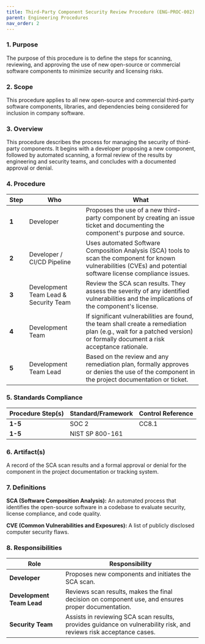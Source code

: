 ```yaml
---
title: Third-Party Component Security Review Procedure (ENG-PROC-002)
parent: Engineering Procedures
nav_order: 2
---
```

### 1. Purpose

The purpose of this procedure is to define the steps for scanning, reviewing, and approving the use of new open-source or commercial software components to minimize security and licensing risks.

### 2. Scope

This procedure applies to all new open-source and commercial third-party software components, libraries, and dependencies being considered for inclusion in company software.

### 3. Overview

This procedure describes the process for managing the security of third-party components. It begins with a developer proposing a new component, followed by automated scanning, a formal review of the results by engineering and security teams, and concludes with a documented approval or denial.

### 4. Procedure

| **Step** | **Who**                      | **What**                                                                                                                                                           |
| -------- | ---------------------------- | ------------------------------------------------------------------------------------------------------------------------------------------------------------------ |
| **1**    | Developer                    | Proposes the use of a new third-party component by creating an issue ticket and documenting the component's purpose and source.                                      |
| **2**    | Developer / CI/CD Pipeline   | Uses automated Software Composition Analysis (SCA) tools to scan the component for known vulnerabilities (CVEs) and potential software license compliance issues.      |
| **3**    | Development Team Lead & Security Team | Review the SCA scan results. They assess the severity of any identified vulnerabilities and the implications of the component's license.                     |
| **4**    | Development Team             | If significant vulnerabilities are found, the team shall create a remediation plan (e.g., wait for a patched version) or formally document a risk acceptance rationale. |
| **5**    | Development Team Lead        | Based on the review and any remediation plan, formally approves or denies the use of the component in the project documentation or ticket.                           |

### 5. Standards Compliance

| **Procedure Step(s)** | **Standard/Framework**     | **Control Reference** |
| --------------------- | -------------------------- | --------------------- |
| **1-5**               | SOC 2                      | CC8.1                 |
| **1-5**               | NIST SP 800-161            |                       |

### 6. Artifact(s)

A record of the SCA scan results and a formal approval or denial for the component in the project documentation or tracking system.

### 7. Definitions

**SCA (Software Composition Analysis):** An automated process that identifies the open-source software in a codebase to evaluate security, license compliance, and code quality.

**CVE (Common Vulnerabilities and Exposures):** A list of publicly disclosed computer security flaws.

### 8. Responsibilities

| **Role**                | **Responsibility**                                                                                             |
| ----------------------- | -------------------------------------------------------------------------------------------------------------- |
| **Developer**           | Proposes new components and initiates the SCA scan.                                                            |
| **Development Team Lead** | Reviews scan results, makes the final decision on component use, and ensures proper documentation.             |
| **Security Team**       | Assists in reviewing SCA scan results, provides guidance on vulnerability risk, and reviews risk acceptance cases. |
